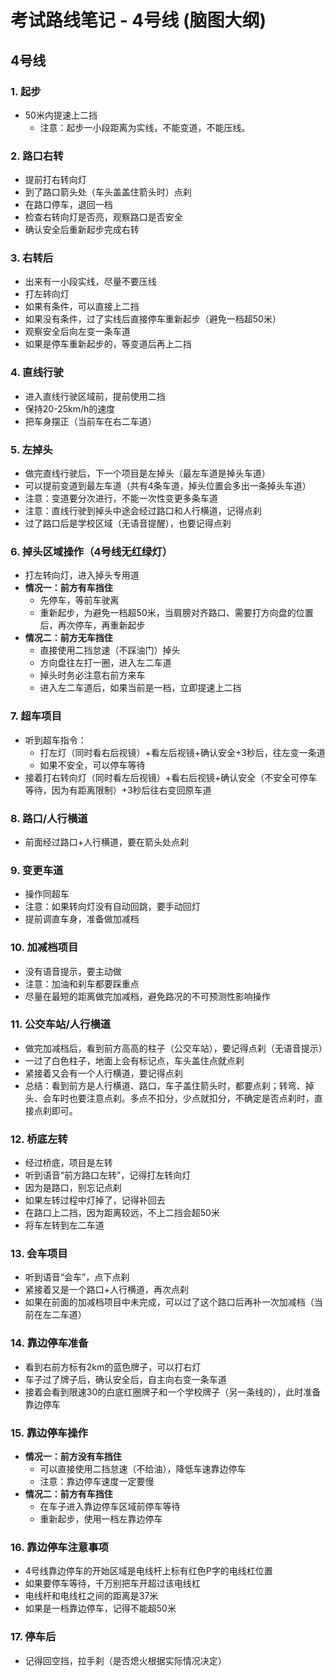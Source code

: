 # 考试路线笔记 - 4号线 (脑图大纲)

## 4号线

### 1. 起步
- 50米内提速上二挡
  - 注意：起步一小段距离为实线，不能变道，不能压线。

### 2. 路口右转
- 提前打右转向灯
- 到了路口箭头处（车头盖盖住箭头时）点刹
- 在路口停车，退回一档
- 检查右转向灯是否亮，观察路口是否安全
- 确认安全后重新起步完成右转

### 3. 右转后
- 出来有一小段实线，尽量不要压线
- 打左转向灯
- 如果有条件，可以直接上二挡
- 如果没有条件，过了实线后直接停车重新起步（避免一档超50米）
- 观察安全后向左变一条车道
- 如果是停车重新起步的，等变道后再上二挡

### 4. 直线行驶
- 进入直线行驶区域前，提前使用二挡
- 保持20-25km/h的速度
- 把车身摆正（当前车在右二车道）

### 5. 左掉头
- 做完直线行驶后，下一个项目是左掉头（最左车道是掉头车道）
- 可以提前变道到最左车道（共有4条车道，掉头位置会多出一条掉头车道）
- 注意：变道要分次进行，不能一次性变更多条车道
- 注意：直线行驶到掉头中途会经过路口和人行横道，记得点刹
- 过了路口后是学校区域（无语音提醒），也要记得点刹

### 6. 掉头区域操作（4号线无红绿灯）
- 打左转向灯，进入掉头专用道
- **情况一：前方有车挡住**
  - 先停车，等前车驶离
  - 重新起步，为避免一档超50米，当肩膀对齐路口、需要打方向盘的位置后，再次停车，再重新起步
- **情况二：前方无车挡住**
  - 直接使用二挡怠速（不踩油门）掉头
  - 方向盘往左打一圈，进入左二车道
  - 掉头时务必注意右前方来车
  - 进入左二车道后，如果当前是一档，立即提速上二挡

### 7. 超车项目
- 听到超车指令：
  - 打左灯（同时看右后视镜）+看左后视镜+确认安全+3秒后，往左变一条道
  - 如果不安全，可以停车等待
- 接着打右转向灯（同时看左后视镜）+看右后视镜+确认安全（不安全可停车等待，因为有距离限制）+3秒后往右变回原车道

### 8. 路口/人行横道
- 前面经过路口+人行横道，要在箭头处点刹

### 9. 变更车道
- 操作同超车
- 注意：如果转向灯没有自动回跳，要手动回灯
- 提前调直车身，准备做加减档

### 10. 加减档项目
- 没有语音提示，要主动做
- 注意：加油和刹车都要踩重点
- 尽量在最短的距离做完加减档，避免路况的不可预测性影响操作

### 11. 公交车站/人行横道
- 做完加减档后，看到前方高高的柱子（公交车站），要记得点刹（无语音提示）
- 一过了白色柱子，地面上会有标记点，车头盖住点就点刹
- 紧接着又会有一个人行横道，要记得点刹
- 总结：看到前方是人行横道、路口，车子盖住箭头时，都要点刹；转弯、掉头、会车时也要注意点刹。多点不扣分，少点就扣分，不确定是否点刹时，直接点刹即可。

### 12. 桥底左转
- 经过桥底，项目是左转
- 听到语音“前方路口左转”，记得打左转向灯
- 因为是路口，别忘记点刹
- 如果左转过程中灯掉了，记得补回去
- 在路口上二挡，因为距离较远，不上二挡会超50米
- 将车左转到左二车道

### 13. 会车项目
- 听到语音“会车”，点下点刹
- 紧接着又是一个路口+人行横道，再次点刹
- 如果在前面的加减档项目中未完成，可以过了这个路口后再补一次加减档（当前在左二车道）

### 14. 靠边停车准备
- 看到右前方标有2km的蓝色牌子，可以打右灯
- 车子过了牌子后，确认安全后，自主向右变一条车道
- 接着会看到限速30的白底红圈牌子和一个学校牌子（另一条线的），此时准备靠边停车

### 15. 靠边停车操作
- **情况一：前方没有车挡住**
  - 可以直接使用二挡怠速（不给油），降低车速靠边停车
  - 注意：靠边停车速度一定要慢
- **情况二：前方有车挡住**
  - 在车子进入靠边停车区域前停车等待
  - 重新起步，使用一档左靠边停车

### 16. 靠边停车注意事项
- 4号线靠边停车的开始区域是电线杆上标有红色P字的电线杠位置
- 如果要停车等待，千万别把车开超过该电线杠
- 电线杆和电线杠之间的距离是37米
- 如果是一档靠边停车，记得不能超50米

### 17. 停车后
- 记得回空挡，拉手刹（是否熄火根据实际情况决定）